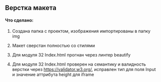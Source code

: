 ## Верстка макета
#### Что сделано:
1. Создана папка с проектом, изображения импортированы в папку img
2. Макет сверстан полностью со стилями

3. Для модуля 32 Index.html прогнан через линтер beautify
4. Для модуля 32 Index.html проверен на семантику и валидность верстки через https://validator.w3.org/,
 исправлен тип для поля Input и значение аттрибута height для iframe



